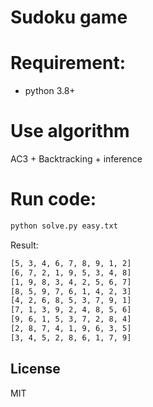 # Sudoku game

# Requirement: 
- python 3.8+

# Use algorithm
AC3 + Backtracking + inference

# Run code:
```sh
python solve.py easy.txt
```

Result:
```sh
[5, 3, 4, 6, 7, 8, 9, 1, 2]
[6, 7, 2, 1, 9, 5, 3, 4, 8]
[1, 9, 8, 3, 4, 2, 5, 6, 7]
[8, 5, 9, 7, 6, 1, 4, 2, 3]
[4, 2, 6, 8, 5, 3, 7, 9, 1]
[7, 1, 3, 9, 2, 4, 8, 5, 6]
[9, 6, 1, 5, 3, 7, 2, 8, 4]
[2, 8, 7, 4, 1, 9, 6, 3, 5]
[3, 4, 5, 2, 8, 6, 1, 7, 9]
```



## License
MIT